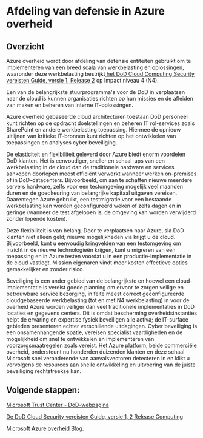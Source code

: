 <properties
    pageTitle="Azure Governmnet documentatie | Microsoft Azure"
    description="Dit vindt u een vergelijking van functies en informatie over het ontwikkelen van toepassingen voor de overheid van Azure"
    services="Azure-Government"
    cloud="gov"
    documentationCenter=""
    authors="ryansoc"
    manager="zakramer"
    editor=""/>

<tags
    ms.service="multiple"
    ms.devlang="na"
    ms.topic="article"
    ms.tgt_pltfrm="na"
    ms.workload="azure-government"
    ms.date="10/11/2016"
    ms.author="ryansoc"/>


#  <a name="department-of-defense-dod-in-azure-government"></a>Afdeling van defensie in Azure overheid

## <a name="overview"></a>Overzicht

Azure overheid wordt door afdeling van defensie entiteiten gebruikt om te implementeren van een breed scala van werkbelasting en oplossingen, waaronder deze werkbelasting bestrijkt<a href="http://iasecontent.disa.mil/cloud/SRG/index.html"> het DoD Cloud Computing Security vereisten Guide, versie 1, Release 2</a> op Impact niveau 4 (N4).

Een van de belangrijkste stuurprogramma's voor de DoD in verplaatsen naar de cloud is kunnen organisaties richten op hun missies en de afleiden van maken en beheren van interne IT-oplossingen.

Azure overheid gebaseerde cloud architecturen toestaan DoD personeel kunt richten op de opdracht doelstellingen en beheren IT rol-services zoals SharePoint en andere werkbelasting toepassing.  Hiermee de opnieuw uitlijnen van kritieke IT-bronnen kunt richten op het ontwikkelen van toepassingen en analyses cyber beveiliging.

De elasticiteit en flexibiliteit geleverd door Azure biedt enorm voordelen DoD klanten. Het is eenvoudiger, sneller en schaal-ups van een werkbelasting in de cloud dan de traditionele hardware en services aankopen doorlopen meest efficiënt verwerkt wanneer werken on-premises of in DoD-datacenters. Bijvoorbeeld, om aan te schaffen nieuwe meerdere servers hardware, zelfs voor een testomgeving mogelijk veel maanden duren en de goedkeuring van belangrijke kapitaal uitgaven vereisen. Daarentegen Azure gebruikt, een testmigratie voor een bestaande werkbelasting kan worden geconfigureerd weken of zelfs dagen en in geringe (wanneer de test afgelopen is, de omgeving kan worden verwijderd zonder lopende kosten).

Deze flexibiliteit is van belang. Door te verplaatsen naar Azure, sla DoD klanten niet alleen geld; nieuwe mogelijkheden via krijgt u de cloud. Bijvoorbeeld, kunt u eenvoudig kringvelden van een testomgeving om inzicht in de nieuwe technologieën krijgen, kunt u migreren van een toepassing en in Azure testen voordat u in een productie-implementatie in de cloud vastlegt. Mission eigenaren vindt meer kosten effectieve opties gemakkelijker en zonder risico.

Beveiliging is een ander gebied van de belangrijkste en hoewel een cloud-implementatie is vereist goede planning om ervoor te zorgen veilige en betrouwbare service bezorging, in feite meest correct geconfigureerde cloudgebaseerde werkbelasting (tot en met N4 werkbelasting) in voor de overheid Azure worden veiliger dan veel traditionele implementaties in DoD locaties en gegevens centers. Dit is omdat bescherming overheidsinstanties helpt de ervaring en expertise fysiek beveiligen alle activa; de IT-surface gebieden presenteren echter verschillende uitdagingen. Cyber beveiliging is een onsamenhangende spatie, vereisen specialist vaardigheden en de mogelijkheid om snel te ontwikkelen en implementeren van voorzorgsmaatregelen zoals vereist. Het Azure platform, beide commerciële overheid, ondersteunt nu honderden duizenden klanten en deze schaal Microsoft snel veranderende van aanvalsvectoren detecteren in en klikt u vervolgens de resources aan snelle ontwikkeling en uitvoering van de juiste beveiliging rechtstreekse kan.

## <a name="next-steps"></a>Volgende stappen:

<a href="https://www.microsoft.com/en-us/TrustCenter/Compliance/DISA">Microsoft Trust Center - DoD-webpagina</a>

<a href="http://iasecontent.disa.mil/cloud/SRG/index.html">De DoD Cloud Security vereisten Guide, versie 1, 2 Release Computing</a>

<a href="https://blogs.msdn.microsoft.com/azuregov/">Microsoft Azure overheid Blog.</a>
